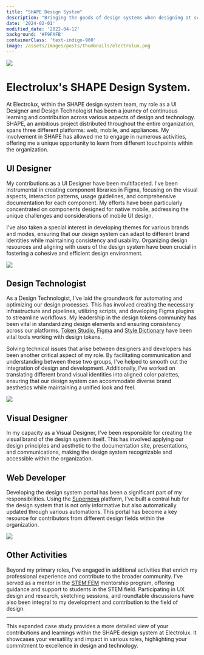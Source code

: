 ```yaml
---
title: "SHAPE Design System"
description: "Bringing the goods of design systems when designing at scale."
date: '2024-02-01'
modified_date: '2022-04-12'
background: '#F9FAFB'
containerClass: 'text-indigo-900'
image: /assets/images/posts/thumbnails/electrolux.png
---
```


![](/assets/images/posts/electrolux/005.png)

# Electrolux's SHAPE Design System.

At Electrolux, within the SHAPE design system team, my role as a UI Designer and Design Technologist has been a journey of continuous learning and contribution across various aspects of design and technology. SHAPE, an ambitious project distributed throughout the entire organization, spans three different platforms: web, mobile, and appliances. My involvement in SHAPE has allowed me to engage in numerous activities, offering me a unique opportunity to learn from different touchpoints within the organization.

## UI Designer

My contributions as a UI Designer have been multifaceted. I've been instrumental in creating component libraries in Figma, focusing on the visual aspects, interaction patterns, usage guidelines, and comprehensive documentation for each component. My efforts have been particularly concentrated on components designed for native mobile, addressing the unique challenges and considerations of mobile UI design.

I've also taken a special interest in developing themes for various brands and modes, ensuring that our design system can adapt to different brand identities while maintaining consistency and usability. Organizing design resources and aligning with users of the design system have been crucial in fostering a cohesive and efficient design environment.

![](/assets/images/posts/electrolux/004.png)


## Design Technologist

As a Design Technologist, I've laid the groundwork for automating and optimizing our design processes. This has involved creating the necessary infrastructure and pipelines, utilizing scripts, and developing Figma plugins to streamline workflows. My leadership in the design tokens community has been vital in standardizing design elements and ensuring consistency across our platforms. [Token Studio](https://tokens.studio/), [Figma](https://www.figma.com/) and [Style Dictionary](https://amzn.github.io/style-dictionary/#/) have been vital tools working with design tokens.

Solving technical issues that arise between designers and developers has been another critical aspect of my role. By facilitating communication and understanding between these two groups, I've helped to smooth out the integration of design and development. Additionally, I've worked on translating different brand visual identities into aligned color palettes, ensuring that our design system can accommodate diverse brand aesthetics while maintaining a unified look and feel.

![](/assets/images/posts/electrolux/006.png)

## Visual Designer

In my capacity as a Visual Designer, I've been responsible for creating the visual brand of the design system itself. This has involved applying our design principles and aesthetic to the documentation site, presentations, and communications, making the design system recognizable and accessible within the organization.

## Web Developer

Developing the design system portal has been a significant part of my responsibilities. Using the [Supernova](https://www.supernova.io/) platform, I've built a central hub for the design system that is not only informative but also automatically updated through various automations. This portal has become a key resource for contributors from different design fields within the organization.

![](/assets/images/posts/electrolux/002.png)

## Other Activities

Beyond my primary roles, I've engaged in additional activities that enrich my professional experience and contribute to the broader community. I've served as a mentor in the [STEM:FEM](https://www.electroluxgroup.com/en/electrolux-group-launches-stemfem-and-donates-100-mentorship-hours-to-stem-students-35035/) mentorship program, offering guidance and support to students in the STEM field. Participating in UX design and research, sketching sessions, and roundtable discussions have also been integral to my development and contribution to the field of design.

---

This expanded case study provides a more detailed view of your contributions and learnings within the SHAPE design system at Electrolux. It showcases your versatility and impact in various roles, highlighting your commitment to excellence in design and technology.

